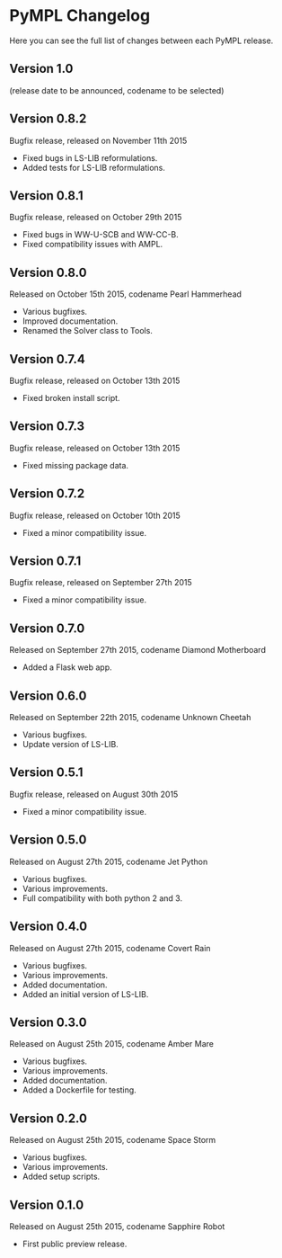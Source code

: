 PyMPL Changelog
===============

Here you can see the full list of changes between each PyMPL release.

Version 1.0
-----------

(release date to be announced, codename to be selected)

Version 0.8.2
-------------

Bugfix release, released on November 11th 2015

- Fixed bugs in LS-LIB reformulations.
- Added tests for LS-LIB reformulations.

Version 0.8.1
-------------

Bugfix release, released on October 29th 2015

- Fixed bugs in WW-U-SCB and WW-CC-B.
- Fixed compatibility issues with AMPL.

Version 0.8.0
-------------

Released on October 15th 2015, codename Pearl Hammerhead

- Various bugfixes.
- Improved documentation.
- Renamed the Solver class to Tools.

Version 0.7.4
-------------

Bugfix release, released on October 13th 2015

- Fixed broken install script.

Version 0.7.3
-------------

Bugfix release, released on October 13th 2015

- Fixed missing package data.

Version 0.7.2
-------------

Bugfix release, released on October 10th 2015

- Fixed a minor compatibility issue.

Version 0.7.1
-------------

Bugfix release, released on September 27th 2015

- Fixed a minor compatibility issue.

Version 0.7.0
-------------

Released on September 27th 2015, codename Diamond Motherboard

- Added a Flask web app.

Version 0.6.0
-------------

Released on September 22th 2015, codename Unknown Cheetah

- Various bugfixes.
- Update version of LS-LIB.

Version 0.5.1
-------------

Bugfix release, released on August 30th 2015

- Fixed a minor compatibility issue.

Version 0.5.0
-------------

Released on August 27th 2015, codename Jet Python

- Various bugfixes.
- Various improvements.
- Full compatibility with both python 2 and 3.

Version 0.4.0
-------------

Released on August 27th 2015, codename Covert Rain

- Various bugfixes.
- Various improvements.
- Added documentation.
- Added an initial version of LS-LIB.

Version 0.3.0
-------------

Released on August 25th 2015, codename Amber Mare

- Various bugfixes.
- Various improvements.
- Added documentation.
- Added a Dockerfile for testing.

Version 0.2.0
-------------

Released on August 25th 2015, codename Space Storm

- Various bugfixes.
- Various improvements.
- Added setup scripts.

Version 0.1.0
-------------

Released on August 25th 2015, codename Sapphire Robot

- First public preview release.